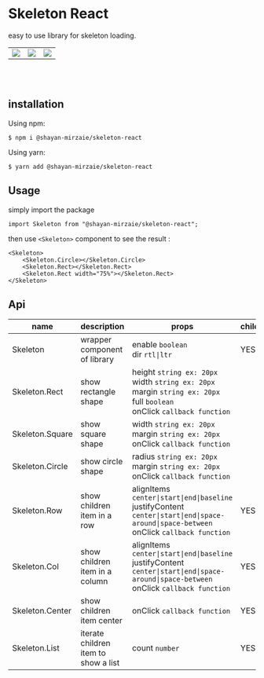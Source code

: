 # Skeleton React

easy to use library for skeleton loading.

<table>
    <tr>
        <td>
            <img src="https://user-images.githubusercontent.com/43598980/218112412-ad0f7791-af2c-4a51-8c2b-e06ad3856554.gif"/>
        </td>
        <td>
            <img src="https://user-images.githubusercontent.com/43598980/218112529-eae68d59-d3f3-40d9-94a9-56ed0bbf0cfa.gif"/>
        </td>
        <td>
            <img src="https://user-images.githubusercontent.com/43598980/218112477-91930798-ee5e-42f3-ad48-556eba3062ab.gif"/>
        </td>
    </tr>
</table>

<Br/>
<Br/>

## installation

Using npm:

```
$ npm i @shayan-mirzaie/skeleton-react
```

Using yarn:

```
$ yarn add @shayan-mirzaie/skeleton-react
```

## Usage

simply import the package

```
import Skeleton from "@shayan-mirzaie/skeleton-react";
```

then use `<Skeleton>` component to see the result :

```
<Skeleton>
    <Skeleton.Circle></Skeleton.Circle>
    <Skeleton.Rect></Skeleton.Rect>
    <Skeleton.Rect width="75%"></Skeleton.Rect>
</Skeleton>
```

## Api

| name            | description                          | props                                                                                                                                              | children |
| --------------- | ------------------------------------ | -------------------------------------------------------------------------------------------------------------------------------------------------- | -------- |
| Skeleton        | wrapper component of library         | enable `boolean` <br/> dir `rtl\|ltr`                                                                                                              | YES      |
| Skeleton.Rect   | show rectangle shape                 | height `string ex: 20px` <br/> width `string ex: 20px` <br/> margin `string ex: 20px` <br/> full `boolean` <br/> onClick `callback function`       |
| Skeleton.Square | show square shape                    | width `string ex: 20px` <br/> margin `string ex: 20px` <br/> onClick `callback function`                                                           |
| Skeleton.Circle | show circle shape                    | radius `string ex: 20px` <br/> margin `string ex: 20px` <br/> onClick `callback function`                                                          |
| Skeleton.Row    | show children item in a row          | alignItems `center\|start\|end\|baseline` <br/> justifyContent `center\|start\|end\|space-around\|space-between` <br/> onClick `callback function` | YES      |
| Skeleton.Col    | show children item in a column       | alignItems `center\|start\|end\|baseline` <br/> justifyContent `center\|start\|end\|space-around\|space-between` <br/> onClick `callback function` | YES      |
| Skeleton.Center | show children item center            | onClick `callback function`                                                                                                                        | YES      |
| Skeleton.List   | iterate children item to show a list | count `number`                                                                                                                                     | YES      |
